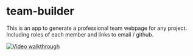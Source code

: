 # team-builder

This is an app to generate a professional team webpage for any project. Including roles of each member and links to email / github.

[![Video walkthrough](http://img.https://www.youtube.com/watch?v=cCSGEZ3GOSM/0.jpg)](http://www.youtube.com/watch?v=cCSGEZ3GOSM "screenshot.png")